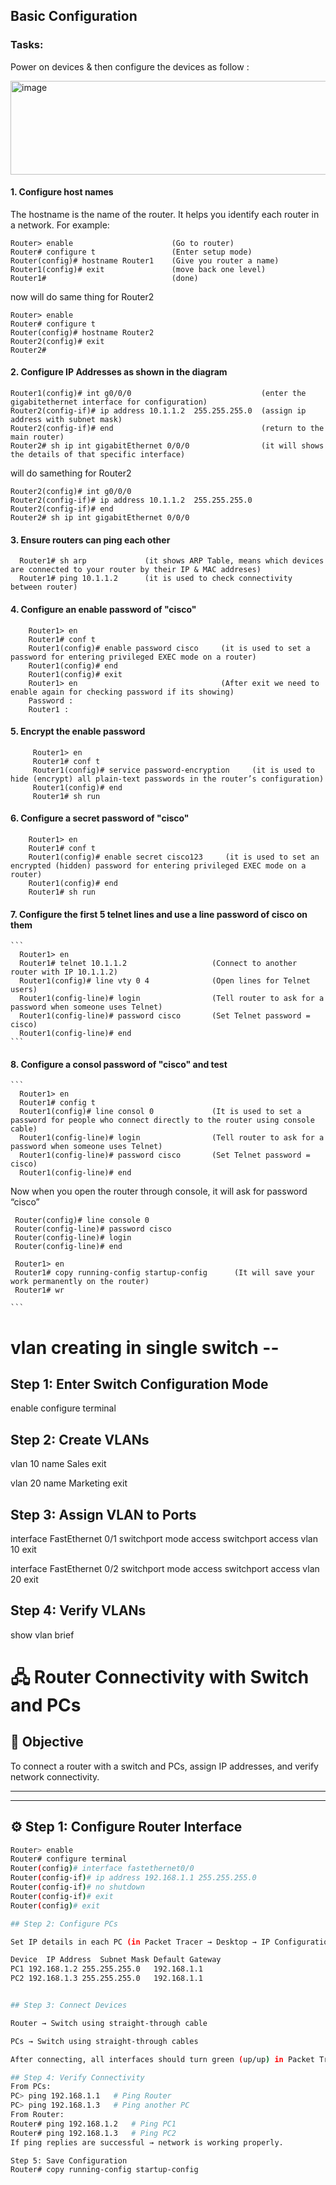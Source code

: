 ## Basic Configuration 

### Tasks: 
Power on devices & then configure the devices as follow :

<img width="600" height="150" alt="image" src="https://github.com/user-attachments/assets/79d32345-09d2-445b-9212-4d76ed54cf98" />
<br>

#### 1. Configure host names
   The hostname is the name of the router. It helps you identify each router in a network.
   For example:
   
    Router> enable                      (Go to router)
    Router# configure t                 (Enter setup mode)
    Router(config)# hostname Router1    (Give you router a name)
    Router1(config)# exit               (move back one level)
    Router1#                            (done)

   now will do same thing for Router2
    
    Router> enable       
    Router# configure t 
    Router(config)# hostname Router2  
    Router2(config)# exit  
    Router2# 
    
#### 2. Configure IP Addresses as shown in the diagram

    Router1(config)# int g0/0/0                             (enter the gigabitethernet interface for configuration)
    Router2(config-if)# ip address 10.1.1.2  255.255.255.0  (assign ip address with subnet mask)
    Router2(config-if)# end                                 (return to the main router)
    Router2# sh ip int gigabitEthernet 0/0/0                (it will shows the details of that specific interface)
    
  will do samething for Router2
  
    Router2(config)# int g0/0/0
    Router2(config-if)# ip address 10.1.1.2  255.255.255.0
    Router2(config-if)# end
    Router2# sh ip int gigabitEthernet 0/0/0

    
#### 3. Ensure routers can ping each other

   ```
     Router1# sh arp             (it shows ARP Table, means which devices are connected to your router by their IP & MAC addreses)
     Router1# ping 10.1.1.2      (it is used to check connectivity between router)
   ```
   
#### 4. Configure an enable password of "cisco"
  
  ```
      Router1> en
      Router1# conf t
      Router1(config)# enable password cisco     (it is used to set a password for entering privileged EXEC mode on a router)
      Router1(config)# end
      Router1(config)# exit                      
      Router1> en                                (After exit we need to enable again for checking password if its showing)
      Password :
      Router1 :
  ```
  
#### 5. Encrypt the enable password

 ```
      Router1> en
      Router1# conf t
      Router1(config)# service password-encryption     (it is used to hide (encrypt) all plain-text passwords in the router’s configuration)
      Router1(config)# end                     
      Router1# sh run
  ```
    
#### 6. Configure a secret password of "cisco"

  ```
      Router1> en
      Router1# conf t
      Router1(config)# enable secret cisco123     (it is used to set an encrypted (hidden) password for entering privileged EXEC mode on a router)
      Router1(config)# end                     
      Router1# sh run
  ```
    
#### 7. Configure the first 5 telnet lines and use a line password of cisco on them

    ```
      Router1> en
      Router1# telnet 10.1.1.2                   (Connect to another router with IP 10.1.1.2)
      Router1(config)# line vty 0 4              (Open lines for Telnet users)
      Router1(config-line)# login                (Tell router to ask for a password when someone uses Telnet)
      Router1(config-line)# password cisco       (Set Telnet password = cisco)
      Router1(config-line)# end                 
    ```
    
#### 8. Configure a consol password of "cisco" and test

    ```
      Router1> en
      Router1# config t
      Router1(config)# line consol 0             (It is used to set a password for people who connect directly to the router using console cable)
      Router1(config-line)# login                (Tell router to ask for a password when someone uses Telnet)
      Router1(config-line)# password cisco       (Set Telnet password = cisco)
      Router1(config-line)# end

 Now when you open the router through console, it will ask for password “cisco”

     Router(config)# line console 0
     Router(config-line)# password cisco
     Router(config-line)# login
     Router(config-line)# end

     Router1> en
     Router1# copy running-config startup-config      (It will save your work permanently on the router)
     Router1# wr
          
    ```







# vlan creating in single switch --

## Step 1: Enter Switch Configuration Mode

enable
configure terminal

## Step 2: Create VLANs

vlan 10
name Sales
exit

vlan 20
name Marketing
exit

## Step 3: Assign VLAN to Ports

interface FastEthernet 0/1
switchport mode access
switchport access vlan 10
exit

interface FastEthernet 0/2
switchport mode access
switchport access vlan 20
exit

## Step 4: Verify VLANs
show vlan brief


# 🖧 Router Connectivity with Switch and PCs

## 🎯 Objective
To connect a router with a switch and PCs, assign IP addresses, and verify network connectivity.

---

---

## ⚙️ Step 1: Configure Router Interface
```bash
Router> enable
Router# configure terminal
Router(config)# interface fastethernet0/0
Router(config-if)# ip address 192.168.1.1 255.255.255.0
Router(config-if)# no shutdown
Router(config-if)# exit
Router(config)# exit

## Step 2: Configure PCs

Set IP details in each PC (in Packet Tracer → Desktop → IP Configuration)

Device	IP Address	Subnet Mask	Default Gateway
PC1	192.168.1.2	255.255.255.0	192.168.1.1
PC2	192.168.1.3	255.255.255.0	192.168.1.1


## Step 3: Connect Devices

Router → Switch using straight-through cable

PCs → Switch using straight-through cables

After connecting, all interfaces should turn green (up/up) in Packet Tracer.

## Step 4: Verify Connectivity
From PCs:
PC> ping 192.168.1.1   # Ping Router
PC> ping 192.168.1.3   # Ping another PC
From Router:
Router# ping 192.168.1.2   # Ping PC1
Router# ping 192.168.1.3   # Ping PC2
If ping replies are successful → network is working properly.

Step 5: Save Configuration
Router# copy running-config startup-config
